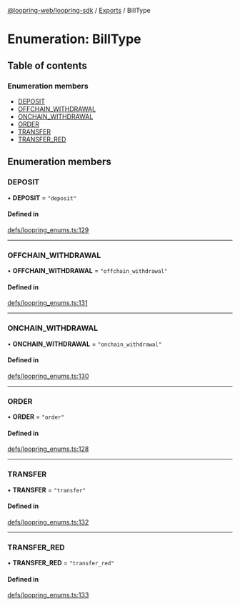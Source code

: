 [@loopring-web/loopring-sdk](../README.md) / [Exports](../modules.md) / BillType

# Enumeration: BillType

## Table of contents

### Enumeration members

- [DEPOSIT](BillType.md#deposit)
- [OFFCHAIN\_WITHDRAWAL](BillType.md#offchain_withdrawal)
- [ONCHAIN\_WITHDRAWAL](BillType.md#onchain_withdrawal)
- [ORDER](BillType.md#order)
- [TRANSFER](BillType.md#transfer)
- [TRANSFER\_RED](BillType.md#transfer_red)

## Enumeration members

### DEPOSIT

• **DEPOSIT** = `"deposit"`

#### Defined in

[defs/loopring_enums.ts:129](https://github.com/Loopring/loopring_sdk/blob/2ea32ee/src/defs/loopring_enums.ts#L129)

___

### OFFCHAIN\_WITHDRAWAL

• **OFFCHAIN\_WITHDRAWAL** = `"offchain_withdrawal"`

#### Defined in

[defs/loopring_enums.ts:131](https://github.com/Loopring/loopring_sdk/blob/2ea32ee/src/defs/loopring_enums.ts#L131)

___

### ONCHAIN\_WITHDRAWAL

• **ONCHAIN\_WITHDRAWAL** = `"onchain_withdrawal"`

#### Defined in

[defs/loopring_enums.ts:130](https://github.com/Loopring/loopring_sdk/blob/2ea32ee/src/defs/loopring_enums.ts#L130)

___

### ORDER

• **ORDER** = `"order"`

#### Defined in

[defs/loopring_enums.ts:128](https://github.com/Loopring/loopring_sdk/blob/2ea32ee/src/defs/loopring_enums.ts#L128)

___

### TRANSFER

• **TRANSFER** = `"transfer"`

#### Defined in

[defs/loopring_enums.ts:132](https://github.com/Loopring/loopring_sdk/blob/2ea32ee/src/defs/loopring_enums.ts#L132)

___

### TRANSFER\_RED

• **TRANSFER\_RED** = `"transfer_red"`

#### Defined in

[defs/loopring_enums.ts:133](https://github.com/Loopring/loopring_sdk/blob/2ea32ee/src/defs/loopring_enums.ts#L133)
